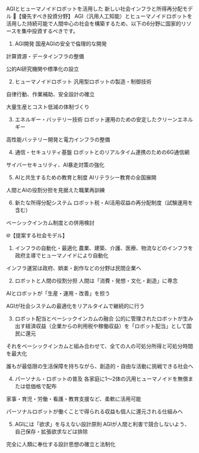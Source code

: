 AGIとヒューマノイドロボットを活用した
新しい社会インフラと所得再分配モデル
🔧【優先すべき投資分野】
AGI（汎用人工知能）とヒューマノイドロボットを活用した持続可能で人間中心の社会を構築するため、以下の6分野に国家的リソースを集中投資するべきです。

1. AGI開発
国産AGIの安全で倫理的な開発

計算資源・データインフラの整備

公的AI研究機関や標準化の設立

2. ヒューマノイドロボット
汎用型ロボットの製造・制御技術

自律行動、作業補助、安全設計の確立

大量生産とコスト低減の体制づくり

3. エネルギー・バッテリー技術
ロボット運用のための安定したクリーンエネルギー

高性能バッテリー開発と電力インフラの整備

4. 通信・セキュリティ基盤
ロボットとのリアルタイム連携のための6G通信網

サイバーセキュリティ、AI暴走対策の強化

5. AIと共生するための教育と制度
AIリテラシー教育の全国展開

人間とAIの役割分担を見据えた職業再訓練

6. 新たな所得分配システム
ロボット税・AI活用収益の再分配制度（試験運用を含む）

ベーシックインカム制度との併用検討

🌐【提案する社会モデル】
1. インフラの自動化・最適化
農業、建築、介護、医療、物流などのインフラを政府主導でヒューマノイドにより自動化

インフラ運営は政府、娯楽・創作などの分野は民間企業へ

2. ロボットと人間の役割分担
人間は「消費・発想・文化・創造」に専念

AIとロボットが「生産・運用・改善」を担う

AGIが社会システムの最適化をリアルタイムで継続的に行う

3. ロボット配当とベーシックインカムの融合
公的に管理されたロボットが生み出す経済収益（企業からの利用税や稼働収益）を「ロボット配当」として国民に還元

それをベーシックインカムと組み合わせて、全ての人の可処分所得と可処分時間を最大化

誰もが最低限の生活保障を持ちながら、創造的・自由な活動に挑戦できる社会へ

4. パーソナル・ロボットの普及
各家庭に1〜2体の汎用ヒューマノイドを無償または低価格で配布

家事・育児・労働・看護・教育支援など、柔軟に活用可能

パーソナルロボットが働くことで得られる収益も個人に還元される仕組みへ

5. AGIには「欲求」を与えない設計原則
AGIが人間と利害で競合しないよう、自己保存・拡張欲求などは排除

完全に人類に奉仕する設計思想の確立と法制化
